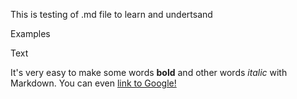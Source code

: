 This is testing of .md file to learn and undertsand


Examples

Text

It's very easy to make some words **bold** and other words *italic* with Markdown.
You can even [link to Google!](http://google.co.in)
